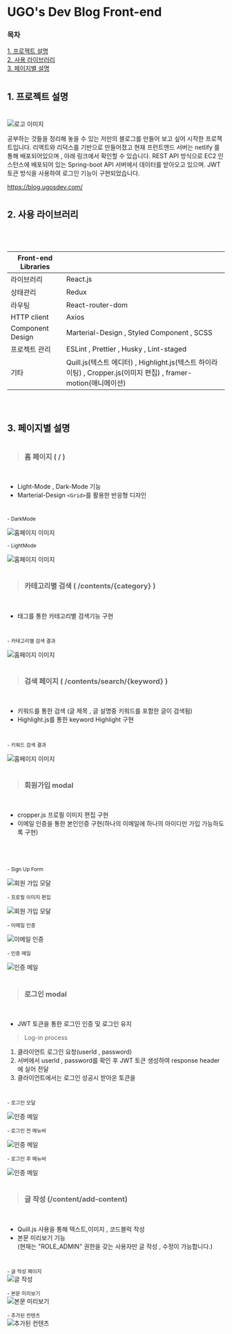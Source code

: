 #
# UGO's Dev Blog Front-end 

### 목차

[1. 프로젝트 설명](#1.-프로젝트-설명 )
<br/>
[2. 사용 라이브러리](#2.-사용-라이브러리)
<br/>
[3. 페이지별 설명](#3.-페이지별-설명)
<br/>

#
## 1. 프로젝트 설명 
#
![로고 이미지](https://img1.daumcdn.net/thumb/R1280x0/?scode=mtistory2&fname=https%3A%2F%2Fblog.kakaocdn.net%2Fdn%2FEACL2%2FbtrnfBYVtgA%2FL4dVWu9Dv4RddOZrhwxBrK%2Fimg.png)


공부하는 것들을 정리해 놓을 수 있는 저만의 블로그를 만들어 보고 싶어 시작한 프로젝트입니다. 리액트와 리덕스를 기반으로 만들어졌고 현재 프런트엔드 서버는 netlify 를 통해 배포되어있으며 , 아래 링크에서 확인할 수 있습니다. REST API 방식으로 EC2 인스턴스에 배포되어 있는 Spring-boot API 서버에서 데이터를 받아오고 있으며. JWT 토큰 방식을 사용하여 로그인 기능이 구현되었습니다. 

https://blog.ugosdev.com/

#
## 2. 사용 라이브러리
#

<br/>

Front-end Libraries||
--|--  
라이브러리|React.js
상태관리|Redux
라우팅| React-router-dom
HTTP client | Axios
Component Design | Marterial-Design , Styled Component , SCSS
프로젝트 관리| ESLint , Prettier , Husky , Lint-staged
기타| Quill.js(텍스트 에디터) , Highlight.js(텍스트 하이라이팅) , Cropper.js(이미지 편집) , framer-motion(애니메이션)



<br/>

#
## 3. 페이지별 설명
#

> ###   홈 페이지 ( / )
<br/>

- Light-Mode , Dark-Mode 기능
- Marterial-Design `<Grid>`를 활용한 반응형 디자인 
#

<small> - DarkMode</small>
<br/>

![홈페이지 이미지](https://blog.kakaocdn.net/dn/ORuNs/btrniUcEtVb/KvL3dMr3KzQCi6T1Gkmebk/img.png)
<br/>

<small> - LightMode</small>
<br/>

![홈페이지 이미지](https://blog.kakaocdn.net/dn/bycczD/btrnc9905FX/wvLTaMWCwGUfneZ2zqWkWk/img.png)

#

> ### 카테고리별 검색 ( /contents/{category} )
<br/>

- 태그를 통한 카테고리별 검색기능 구현

#

<small> - 카테고리별 검색 결과</small>
<br/>

![홈페이지 이미지](https://blog.kakaocdn.net/dn/bDfsGI/btrnfBkrh2S/l7Q3fu2XEiiv4zE5J055p1/img.png)


#
> ### 검색 페이지 ( /contents/search/{keyword} )
<br/>

- 키워드를 통한 검색 (글 제목 , 글 설명중 키워드를 포함한 글이 검색됨)
- Highlight.js를 통한 keyword Highlight 구현 

#


<small> - 키워드 검색 결과</small>
<br/>

![홈페이지 이미지](https://blog.kakaocdn.net/dn/zpD16/btrnfA6ZOQV/2jD5jAyztuMkD21THpVbFk/img.png)


#

> ### 회원가입 modal
<br/>

- cropper.js  프로필 이미지 편집 구현
- 이메일 인증을 통한 본인인증 구현(하나의 이메일에 하나의 아이디만 가입 가능하도록 구현)

#
<br/>

<small>- Sign Up Form</small>
<br/>

![회원 가입 모달](https://blog.kakaocdn.net/dn/n4X7Z/btrniT54sG0/87bvW4FHWuesJAKF75Afe0/img.png)

<small>- 프로필 이미지 편집</small>
<br/>

![회원 가입 모달](https://blog.kakaocdn.net/dn/8Bv5r/btrnhBLlMSq/yANuUkY5QJu7K9wOhzTWg1/img.png)

<small>- 이메일 인증</small>
<br/>

![이메일 인증](https://blog.kakaocdn.net/dn/wVB8u/btrniUYecvQ/80VsnB1j54oVuku2euG5U0/img.png)

<small>- 인증 메일</small>
<br/>

![인증 메일](https://blog.kakaocdn.net/dn/HThpG/btrnkw3k2Hq/AZnnat9K6OP0Bid4DChtAK/img.png)

#


> ### 로그인 modal
<br/>

- JWT 토큰을 통한 로그인 인증 및 로그인 유지 

>Log-in process

1. 클라이언트 로그인 요청(userId , password) 
2. 서버에서 userId , password를 확인 후 JWT 토큰 생성하여 response header에 실어 전달 
3. 클라이언트에서는 로그인 성공시 받아온 토큰을 

#

<small>- 로그인 모달</small>
<br/>

![인증 메일](https://blog.kakaocdn.net/dn/q0LT6/btrnoBqviyh/tX06NKIns5XtzcP3bjJ3uk/img.png)

<small>- 로그인 전 메뉴바</small>
<br/>

![인증 메일](https://blog.kakaocdn.net/dn/buGeFK/btrniUE4tFi/DxsvTBTWQ8sWkZFxkF4l3k/img.png)

<small>- 로그인 후 메뉴바</small>
<br/>

![인증 메일](https://blog.kakaocdn.net/dn/m3JAG/btrno3AioxU/gI93XQfQmxJnnF9R0pvp6K/img.png)


#

> ### 글 작성 (/content/add-content)
<br/>

- Quill.js 사용을 통해 텍스트,이미지 , 코드블럭 작성
- 본문 미리보기 기능 <br/>
(현재는 "ROLE_ADMIN" 권한을 갖는 사용자만 글 작성 , 수정이 가능합니다.)

#

<small>- 글 작성 페이지</small>
<br/>
![글 작성](https://blog.kakaocdn.net/dn/pUWud/btrnkwwF3q3/FrB7EsKPwf4BD7fW4rSKu1/img.png)

<small>- 본문 미리보기</small>
<br/>
![본문 미리보기](https://blog.kakaocdn.net/dn/or2qm/btrnji6MatU/q7krDTbpntw5uemPmAU6n0/img.png)


<small>- 추가된 컨텐츠</small>
<br/>
![추가된 컨텐츠](https://blog.kakaocdn.net/dn/3KYgq/btrnjeQFkCp/PZSJUOdE3Sdkpe6h4YCPKK/img.png)


#
